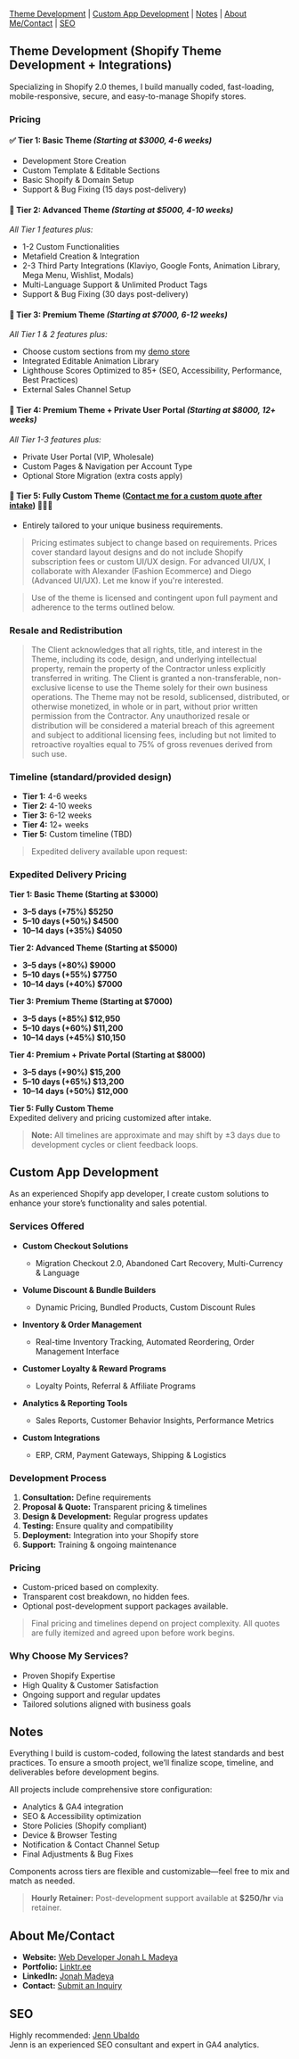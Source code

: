 [Theme Development](#theme-development) |
[Custom App Development](#custom-app-development) |
[Notes](#notes) |
[About Me/Contact](#about-mecontact) |
[SEO](#seo)

## Theme Development (Shopify Theme Development + Integrations)

Specializing in Shopify 2.0 themes, I build manually coded, fast-loading, mobile-responsive, secure, and easy-to-manage Shopify stores.

### Pricing

#### ✅ Tier 1: Basic Theme *(Starting at $3000, 4-6 weeks)*
- Development Store Creation
- Custom Template & Editable Sections
- Basic Shopify & Domain Setup
- Support & Bug Fixing (15 days post-delivery)

#### 🚀 Tier 2: Advanced Theme *(Starting at $5000, 4-10 weeks)*
_All Tier 1 features plus:_
- 1-2 Custom Functionalities
- Metafield Creation & Integration
- 2-3 Third Party Integrations (Klaviyo, Google Fonts, Animation Library, Mega Menu, Wishlist, Modals)
- Multi-Language Support & Unlimited Product Tags
- Support & Bug Fixing (30 days post-delivery)

#### 🌟 Tier 3: Premium Theme *(Starting at $7000, 6-12 weeks)*
_All Tier 1 & 2 features plus:_
- Choose custom sections from my [demo store](https://thecoolagency.store/)
- Integrated Editable Animation Library
- Lighthouse Scores Optimized to 85+ (SEO, Accessibility, Performance, Best Practices)
- External Sales Channel Setup

#### 🔐 Tier 4: Premium Theme + Private User Portal *(Starting at $8000, 12+ weeks)*
_All Tier 1-3 features plus:_
- Private User Portal (VIP, Wholesale)
- Custom Pages & Navigation per Account Type
- Optional Store Migration (extra costs apply)

#### 🥇 Tier 5: Fully Custom Theme ([Contact me for a custom quote after intake](https://forms.gle/7YqFGDwwyc87izMC8)) 🫡🫡🫡
- Entirely tailored to your unique business requirements.

> Pricing estimates subject to change based on requirements. Prices cover standard layout designs and do not include Shopify subscription fees or custom UI/UX design. For advanced UI/UX, I collaborate with Alexander (Fashion Ecommerce) and Diego (Advanced UI/UX). Let me know if you're interested.

> Use of the theme is licensed and contingent upon full payment and adherence to the terms outlined below.

### Resale and Redistribution
> The Client acknowledges that all rights, title, and interest in the Theme, including its code, design, and underlying intellectual property, remain the property of the Contractor unless explicitly transferred in writing.
> The Client is granted a non-transferable, non-exclusive license to use the Theme solely for their own business operations. The Theme may not be resold, sublicensed, distributed, or otherwise monetized, in whole or in part, without prior written permission from the Contractor.
> Any unauthorized resale or distribution will be considered a material breach of this agreement and subject to additional licensing fees, including but not limited to retroactive royalties equal to 75% of gross revenues derived from such use.

### Timeline (standard/provided design)

- **Tier 1:** 4-6 weeks
- **Tier 2:** 4-10 weeks
- **Tier 3:** 6-12 weeks
- **Tier 4:** 12+ weeks
- **Tier 5:** Custom timeline (TBD)

> Expedited delivery available upon request:

### Expedited Delivery Pricing  

**Tier 1: Basic Theme (Starting at $3000)**  
- **3–5 days (+75%) $5250**  
- **5–10 days (+50%) $4500**  
- **10–14 days (+35%) $4050**  

**Tier 2: Advanced Theme (Starting at $5000)**  
- **3–5 days (+80%) $9000**  
- **5–10 days (+55%) $7750**  
- **10–14 days (+40%) $7000**  

**Tier 3: Premium Theme (Starting at $7000)**  
- **3–5 days (+85%) $12,950**  
- **5–10 days (+60%) $11,200**  
- **10–14 days (+45%) $10,150**  

**Tier 4: Premium + Private Portal (Starting at $8000)**  
- **3–5 days (+90%) $15,200**  
- **5–10 days (+65%) $13,200**  
- **10–14 days (+50%) $12,000**  

**Tier 5: Fully Custom Theme**  
Expedited delivery and pricing customized after intake.  

> **Note:** All timelines are approximate and may shift by ±3 days due to development cycles or client feedback loops.

## Custom App Development

As an experienced Shopify app developer, I create custom solutions to enhance your store’s functionality and sales potential.

### Services Offered

- **Custom Checkout Solutions**
  - Migration Checkout 2.0, Abandoned Cart Recovery, Multi-Currency & Language

- **Volume Discount & Bundle Builders**
  - Dynamic Pricing, Bundled Products, Custom Discount Rules

- **Inventory & Order Management**
  - Real-time Inventory Tracking, Automated Reordering, Order Management Interface

- **Customer Loyalty & Reward Programs**
  - Loyalty Points, Referral & Affiliate Programs

- **Analytics & Reporting Tools**
  - Sales Reports, Customer Behavior Insights, Performance Metrics

- **Custom Integrations**
  - ERP, CRM, Payment Gateways, Shipping & Logistics

### Development Process

1. **Consultation:** Define requirements
2. **Proposal & Quote:** Transparent pricing & timelines
3. **Design & Development:** Regular progress updates
4. **Testing:** Ensure quality and compatibility
5. **Deployment:** Integration into your Shopify store
6. **Support:** Training & ongoing maintenance

### Pricing

- Custom-priced based on complexity.
- Transparent cost breakdown, no hidden fees.
- Optional post-development support packages available.

> Final pricing and timelines depend on project complexity. All quotes are fully itemized and agreed upon before work begins.

### Why Choose My Services?

- Proven Shopify Expertise
- High Quality & Customer Satisfaction
- Ongoing support and regular updates
- Tailored solutions aligned with business goals

## Notes

Everything I build is custom-coded, following the latest standards and best practices. To ensure a smooth project, we’ll finalize scope, timeline, and deliverables before development begins.

All projects include comprehensive store configuration:
- Analytics & GA4 integration
- SEO & Accessibility optimization
- Store Policies (Shopify compliant)
- Device & Browser Testing
- Notification & Contact Channel Setup
- Final Adjustments & Bug Fixes

Components across tiers are flexible and customizable—feel free to mix and match as needed.

> **Hourly Retainer:** Post-development support available at **$250/hr** via retainer.

## About Me/Contact

- **Website:** [Web Developer Jonah L Madeya](https://www.jonahlmadeya.com)
- **Portfolio:** [Linktr.ee](https://linktr.ee/jonahlmadeya)
- **LinkedIn:** [Jonah Madeya](https://www.linkedin.com/in/jonahmadeya/)
- **Contact:** [Submit an Inquiry](https://forms.gle/7YqFGDwwyc87izMC8)

## SEO

Highly recommended: [Jenn Ubaldo](https://jennubaldo.com)  
Jenn is an experienced SEO consultant and expert in GA4 analytics.

